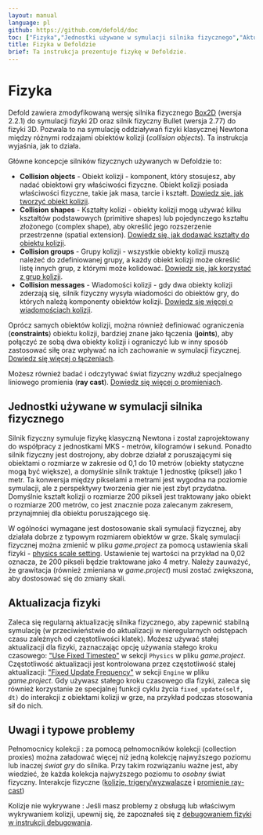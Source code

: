 ```yaml
---
layout: manual
language: pl
github: https://github.com/defold/doc
toc: ["Fizyka","Jednostki używane w symulacji silnika fizycznego","Aktualizacja fizyki","Uwagi i typowe problemy"]
title: Fizyka w Defoldzie
brief: Ta instrukcja prezentuje fizykę w Defoldzie.
---
```


# Fizyka

Defold zawiera zmodyfikowaną wersję silnika fizycznego [Box2D](http://www.box2d.org) (wersja 2.2.1) do symulacji fizyki 2D oraz silnik fizyczny Bullet (wersja 2.77) do fizyki 3D. Pozwala to na symulację oddziaływań fizyki klasycznej Newtona między różnymi rodzajami obiektów kolizji (_collision objects_). Ta instrukcja wyjaśnia, jak to działa.

Główne koncepcje silników fizycznych używanych w Defoldzie to:

* **Collision objects** - Obiekt kolizji - komponent, który stosujesz, aby nadać obiektowi gry właściwości fizyczne. Obiekt kolizji posiada właściwości fizyczne, takie jak masa, tarcie i kształt. [Dowiedz się, jak tworzyć obiekt kolizji](/pl/manuals/physics-objects).
* **Collision shapes** - Kształty kolizi - obiekty kolizji mogą używać kilku kształtów podstawowych (primitive shapes) lub pojedynczego kształtu złożonego (complex shape), aby określić jego rozszerzenie przestrzenne (spatial extension). [Dowiedz się, jak dodawać kształty do obiektu kolizji](/pl/manuals/physics-groups).
* **Collision groups** - Grupy kolizji - wszystkie obiekty kolizji muszą należeć do zdefiniowanej grupy, a każdy obiekt kolizji może określić listę innych grup, z którymi może kolidować. [Dowiedz się, jak korzystać z grup kolizji](/pl/manuals/physics-groups).
* **Collision messages** - Wiadomości kolizji - gdy dwa obiekty kolizji zderzają się, silnik fizyczny wysyła wiadomości do obiektów gry, do których należą komponenty obiektów kolizji. [Dowiedz się więcej o wiadomościach kolizji](/pl/manuals/physics-messages).

Oprócz samych obiektów kolizji, można również definiować ograniczenia (**constraints**) obiektu kolizji, bardziej znane jako łączenia (**joints**), aby połączyć ze sobą dwa obiekty kolizji i ograniczyć lub w inny sposób zastosować siłę oraz wpływać na ich zachowanie w symulacji fizycznej. [Dowiedz się więcej o łączeniach](/pl/manuals/physics-joints).

Możesz również badać i odczytywać świat fizyczny wzdłuż specjalnego liniowego promienia (**ray cast**). [Dowiedz się więcej o promieniach](/pl/manuals/physics-ray-casts).

## Jednostki używane w symulacji silnika fizycznego

Silnik fizyczny symuluje fizykę klasyczną Newtona i został zaprojektowany do współpracy z jednostkami MKS - metrów, kilogramów i sekund. Ponadto silnik fizyczny jest dostrojony, aby dobrze działał z poruszającymi się obiektami o rozmiarze w zakresie od 0,1 do 10 metrów (obiekty statyczne mogą być większe), a domyślnie silnik traktuje 1 jednostkę (piksel) jako 1 metr. Ta konwersja między pikselami a metrami jest wygodna na poziomie symulacji, ale z perspektywy tworzenia gier nie jest zbyt przydatna. Domyślnie kształt kolizji o rozmiarze 200 pikseli jest traktowany jako obiekt o rozmiarze 200 metrów, co jest znacznie poza zalecanym zakresem, przynajmniej dla obiektu poruszającego się.

W ogólności wymagane jest dostosowanie skali symulacji fizycznej, aby działała dobrze z typowym rozmiarem obiektów w grze. Skalę symulacji fizycznej można zmienić w pliku *game.project* za pomocą ustawienia skali fizyki - [physics scale setting](/pl/manuals/project-settings/#physics). Ustawienie tej wartości na przykład na 0,02 oznacza, że 200 pikseli będzie traktowane jako 4 metry. Należy zauważyć, że grawitacja (również zmieniana w *game.project*) musi zostać zwiększona, aby dostosować się do zmiany skali.

## Aktualizacja fizyki

Zaleca się regularną aktualizację silnika fizycznego, aby zapewnić stabilną symulację (w przeciwieństwie do aktualizacji w nieregularnych odstępach czasu zależnych od częstotliwości klatek). Możesz używać stałej aktualizacji dla fizyki, zaznaczając opcję używania stałego kroku czasowego: ["Use Fixed Timestep"](/pl/manuals/project-settings/#physics) w sekcji `Physics` w pliku *game.project*. Częstotliwość aktualizacji jest kontrolowana przez częstotliwość stałej aktualizacji: ["Fixed Update Frequency"](/pl/manuals/project-settings/#engine) w sekcji `Engine` w pliku *game.project*. Gdy używasz stałego kroku czasowego dla fizyki, zaleca się również korzystanie ze specjalnej funkcji cyklu życia `fixed_update(self, dt)` do interakcji z obiektami kolizji w grze, na przykład podczas stosowania sił do nich.

## Uwagi i typowe problemy

Pełnomocnicy kolekcji
: za pomocą pełnomocników kolekcji (collection proxies) można załadować więcej niż jedną kolekcję najwyższego poziomu lub inaczej *świat gry* do silnika. Przy takim rozwiązaniu ważne jest, aby wiedzieć, że każda kolekcja najwyższego poziomu to *osobny* świat fizyczny. Interakcje fizyczne ([kolizje, trigery/wyzwalacze](/pl/manuals/physics-messages) i [promienie ray-cast](/pl/manuals/physics-ray-casts))

Kolizje nie wykrywane
: Jeśli masz problemy z obsługą lub właściwym wykrywaniem kolizji, upewnij się, że zapoznałeś się z [debugowaniem fizyki w instrukcji debugowania](/manuals/debugging/#debugging-problems-with-physics).
